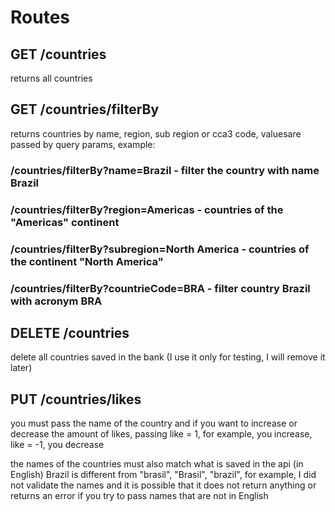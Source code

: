 # Routes

## GET /countries

returns all countries

## GET /countries/filterBy

returns countries by name, region, sub region or cca3 code, values ​​are passed by query params, example:

### /countries/filterBy?name=Brazil - filter the country with name Brazil

### /countries/filterBy?region=Americas - countries of the "Americas" continent

### /countries/filterBy?subregion=North America - countries of the continent "North America"

### /countries/filterBy?countrieCode=BRA - filter country Brazil with acronym BRA

## DELETE /countries

delete all countries saved in the bank (I use it only for testing, I will remove it later)

## PUT /countries/likes

you must pass the name of the country and if you want to increase or decrease the amount of likes, passing like = 1, for example, you increase, like = -1, you decrease

the names of the countries must also match what is saved in the api (in English)
Brazil is different from "brasil", "Brasil", "brazil", for example, I did not validate the names and it is possible that it does not return anything or returns an error if you try to pass names that are not in English
